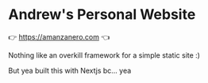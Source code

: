 # Andrew's Personal Website

👉 https://amanzanero.com 👈

Nothing like an overkill framework for a simple static site :)

But yea built this with Nextjs bc... yea
